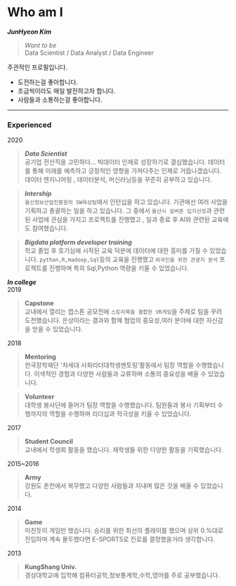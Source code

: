 
# Who am I

***JunHyeon Kim*** 

> *Want to be*<br> 
 Data Scientist / Data Analyst / Data Engineer


 주관적인 프로필입니다.

* 도전하는걸 좋아합니다. 
* 조금씩이라도 매일 발전하고자 합니다.
* 사람들과 소통하는걸 좋아합니다.

---
### Experienced 

2020
>***Data Scientist***<br>
공기업 전산직을 고민하다... 빅데이터 인재로 성장하기로 결심했습니다. 데이터를 통해 미래를 예측하고 긍정적인 영향을 가져다주는 인재로 거듭나겠습니다. 데이터 엔지니어링 , 데이터분석, 머신러닝등을 꾸준히 공부하고 있습니다.

>***Intership***<br>
 `울산정보산업진흥원의 SW육성팀`에서 인턴십을 하고 있습니다. 기관에선 여러 사업을 기획하고 총괄하는 일을 하고 있습니다. 그 중에서 `울산시 실버존 입지선정`과 관련된 사업에 관심을 가지고  프로젝트를 진행했고 , 일과 종료 후 AI와 관련된 교육에도 참여했습니다.

>***Bigdata platform developer training***<br>
 학교 졸업 후 호기심에 시작된 교육 덕분에 데이터에 대한 흥미를 가질 수 있었습니다. 
 `python,R,Hadoop,Sql`등의 교육을 진행했고 ```외국인을 위한 관광지 분석``` 프로젝트를 진행하며 특히 Sql,Python 역량을 키울 수 있었습니다.

 ***In college***<br>
2019
>**Capstone**<br>
 교내에서 열리는 캡스톤 공모전에 ```스토리북을 결합한 VR게임```을 주제로 팀을 꾸려 도전했습니다.
 은상이라는 결과와 함께 협업의 중요성,여러 분야에 대한 자신감을 얻을 수 있었습니다.

2018
>**Mentoring**<br>
한국장학재단 '차세대 사회리더대학생멘토링'활동에서 팀장 역할을 수행했습니다.
이색적인 경험과 다양한 사람들과 교류하며 소통의 중요성을 배울 수 있었습니다.

>**Volunteer**<br>
대학생 봉사단에 들어가 팀장 역할을 수행했습니다.
팀원들과 봉사 기획부터 수행까지의 역할을 수행하며 리더십과 적극성을 키울 수 있었습니다.

2017
>**Student Council**<br>
교내에서 학생회 활동을 했습니다.
재학생들 위한 다양한 활동을 기획했습니다. 
  
2015~2016
>**Army**<br>
강원도 춘천에서 복무했고 다양한 사람들과 지내며 많은 것을 배울 수 있었습니다.

2014
>**Game**<br>
미친듯이 게임만 했습니다.
승리를 위한 최선의 플레이를 했으며 상위 0.%대로 진입하며 계속 몰두했다면 E-SPORTS로 진로를 결정했을거라 생각합니다.

2013
>**KungShang Univ.**<br>
경상대학교에 입학해 컴퓨터공학,정보통계학,수학,영어를 주로 공부했습니다.

